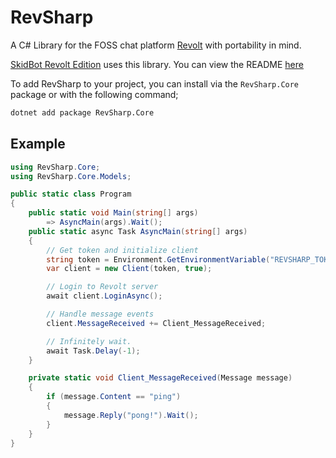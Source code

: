  # RevSharp
 A C# Library for the FOSS chat platform [Revolt](https://revolt.chat) with portability in mind.

[SkidBot Revolt Edition](https://skidbot.kate.pet/posts/revolt-edition) uses this library. You can view the README [here](README.ReBot)

To add RevSharp to your project, you can install via the `RevSharp.Core` package or with the following command;
```bash
dotnet add package RevSharp.Core
```

## Example
```csharp
using RevSharp.Core;
using RevSharp.Core.Models;

public static class Program
{
    public static void Main(string[] args)
        => AsyncMain(args).Wait();
    public static async Task AsyncMain(string[] args)
    {
        // Get token and initialize client
        string token = Environment.GetEnvironmentVariable("REVSHARP_TOKEN");
        var client = new Client(token, true);

        // Login to Revolt server
        await client.LoginAsync();

        // Handle message events
        client.MessageReceived += Client_MessageReceived;

        // Infinitely wait.
        await Task.Delay(-1);
    }

    private static void Client_MessageReceived(Message message)
    {
        if (message.Content == "ping")
        {
            message.Reply("pong!").Wait();
        }
    }
}
```

